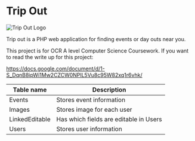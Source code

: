 # Trip Out

![Trip Out Logo](https://tripout.tk/images/logo.png)

Trip out is a PHP web application for finding events or day outs near you. 

This project is for OCR A level Computer Science Coursework. If you want to read the write up for this project:

https://docs.google.com/document/d/1-S_DqnB8ipWi1Mw2CZCW0NPlL5Vu8c95W82xq1r6vhk/

| Table name     	| Description                            	|
|----------------	|----------------------------------------	|
| Events         	| Stores event information               	|
| Images         	| Stores image for each user             	|
| LinkedEditable 	| Has which fields are editable in Users 	|
| Users          	| Stores user information                	|
